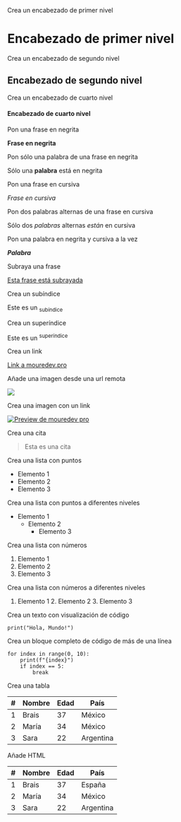 Crea un encabezado de primer nivel

# Encabezado de primer nivel

Crea un encabezado de segundo nivel

## Encabezado de segundo nivel

Crea un encabezado de cuarto nivel

#### Encabezado de cuarto nivel

Pon una frase en negrita

**Frase en negrita**

Pon sólo una palabra de una frase en negrita

Sólo una **palabra** está en negrita

Pon una frase en cursiva

*Frase en cursiva*

Pon dos palabras alternas de una frase en cursiva

Sólo dos *palabras* alternas *están* en cursiva

Pon una palabra en negrita y cursiva a la vez

***Palabra***

Subraya una frase

<ins>Esta frase está subrayada</ins>

Crea un subíndice

Este es un <sub>subíndice</sub>

Crea un superíndice

Este es un <sup>superíndice</sup>

Crea un link

[Link a mouredev.pro](https://mouredev.pro)

Añade una imagen desde una url remota

![](https://mouredev.pro/preview.jpg)

Crea una imagen con un link

[![Preview de mouredev pro](https://mouredev.pro/preview.jpg)](https://mouredev.pro)

Crea una cita

> Esta es una cita

Crea una lista con puntos

* Elemento 1
* Elemento 2
* Elemento 3

Crea una lista con puntos a diferentes niveles

* Elemento 1
	* Elemento 2
		* Elemento 3

Crea una lista con números

1. Elemento 1
2. Elemento 2
3. Elemento 3

Crea una lista con números a diferentes niveles

1. Elemento 1
	2. Elemento 2
		3. Elemento 3

Crea un texto con visualización de código

`print("Hola, Mundo!")`

Crea un bloque completo de código de más de una línea

```
for index in range(0, 10):
	print(f"{index}")
	if index == 5:
		break
```

Crea una tabla

| #  | Nombre         | Edad | País       |
|----|----------------|------|------------|
| 1  | Brais          | 37   | México     |
| 2  | María          | 34   | México     |
| 3  | Sara           | 22   | Argentina  |

Añade HTML

<table>
    <thead>
        <tr>
            <th>#</th>
            <th>Nombre</th>
            <th>Edad</th>
            <th>País</th>
        </tr>
    </thead>
    <tbody>
        <tr>
            <td>1</td>
            <td>Brais</td>
            <td>37</td>
            <td>España</td>
        </tr>
        <tr>
            <td>2</td>
            <td>María</td>
            <td>34</td>
            <td>México</td>
        </tr>
        <tr>
            <td>3</td>
            <td>Sara</td>
            <td>22</td>
            <td>Argentina</td>
        </tr>
    </tbody>
</table>


